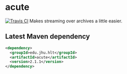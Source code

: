 # acute
[![Travis CI](https://travis-ci.org/maxthomas/acute.svg?branch=master)](https://travis-ci.org/maxthomas/acute)
Makes streaming over archives a little easier.

Latest Maven dependency
---
```xml
<dependency>
  <groupId>edu.jhu.hlt</groupId>
  <artifactId>acute</artifactId>
  <version>2.1.1</version>
</dependency>
```
